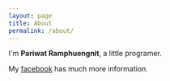 ```yaml
---
layout: page
title: About
permalink: /about/
---
```


I'm **Pariwat Ramphuengnit**, a little programer.

My [facebook](https://www.facebook.com/SnOOpYPariwat) has much more information.
